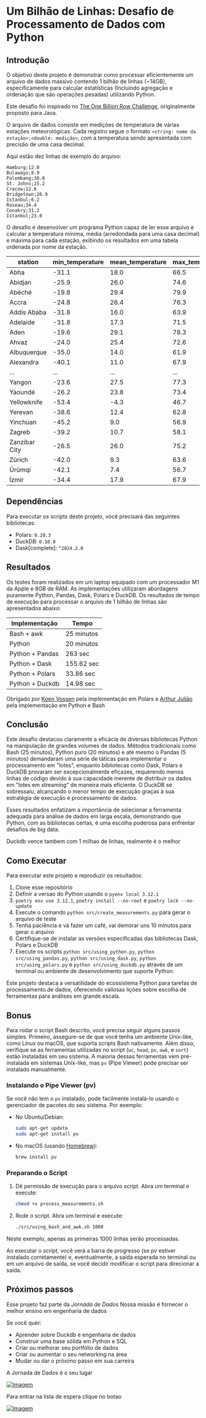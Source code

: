 # Um Bilhão de Linhas: Desafio de Processamento de Dados com Python

## Introdução

O objetivo deste projeto é demonstrar como processar eficientemente um arquivo de dados massivo contendo 1 bilhão de linhas (~14GB), especificamente para calcular estatísticas (Incluindo agregação e ordenação que são operações pesadas) utilizando Python.

Este desafio foi inspirado no [The One Billion Row Challenge](https://github.com/gunnarmorling/1brc), originalmente proposto para Java.

O arquivo de dados consiste em medições de temperatura de várias estações meteorológicas. Cada registro segue o formato `<string: nome da estação>;<double: medição>`, com a temperatura sendo apresentada com precisão de uma casa decimal.

Aqui estão dez linhas de exemplo do arquivo:

```
Hamburg;12.0
Bulawayo;8.9
Palembang;38.8
St. Johns;15.2
Cracow;12.6
Bridgetown;26.9
Istanbul;6.2
Roseau;34.4
Conakry;31.2
Istanbul;23.0
```

O desafio é desenvolver um programa Python capaz de ler esse arquivo e calcular a temperatura mínima, média (arredondada para uma casa decimal) e máxima para cada estação, exibindo os resultados em uma tabela ordenada por nome da estação.

| station       | min_temperature | mean_temperature | max_temperature |
| ------------- | --------------- | ---------------- | --------------- |
| Abha          | -31.1           | 18.0             | 66.5            |
| Abidjan       | -25.9           | 26.0             | 74.6            |
| Abéché      | -19.8           | 29.4             | 79.9            |
| Accra         | -24.8           | 26.4             | 76.3            |
| Addis Ababa   | -31.8           | 16.0             | 63.9            |
| Adelaide      | -31.8           | 17.3             | 71.5            |
| Aden          | -19.6           | 29.1             | 78.3            |
| Ahvaz         | -24.0           | 25.4             | 72.6            |
| Albuquerque   | -35.0           | 14.0             | 61.9            |
| Alexandra     | -40.1           | 11.0             | 67.9            |
| ...           | ...             | ...              | ...             |
| Yangon        | -23.6           | 27.5             | 77.3            |
| Yaoundé      | -26.2           | 23.8             | 73.4            |
| Yellowknife   | -53.4           | -4.3             | 46.7            |
| Yerevan       | -38.6           | 12.4             | 62.8            |
| Yinchuan      | -45.2           | 9.0              | 56.9            |
| Zagreb        | -39.2           | 10.7             | 58.1            |
| Zanzibar City | -26.5           | 26.0             | 75.2            |
| Zürich       | -42.0           | 9.3              | 63.6            |
| Ürümqi      | -42.1           | 7.4              | 56.7            |
| İzmir        | -34.4           | 17.9             | 67.9            |

## Dependências

Para executar os scripts deste projeto, você precisará das seguintes bibliotecas:

* Polars: `0.20.3`
* DuckDB: `0.10.0`
* Dask[complete]: `^2024.2.0`

## Resultados

Os testes foram realizados em um laptop equipado com um processador M1 da Apple e 8GB de RAM. As implementações utilizaram abordagens puramente Python, Pandas, Dask, Polars e DuckDB. Os resultados de tempo de execução para processar o arquivo de 1 bilhão de linhas são apresentados abaixo:

| Implementação | Tempo      |
| --------------- | ---------- |
| Bash + awk      | 25 minutos |
| Python          | 20 minutos |
| Python + Pandas | 263 sec    |
| Python + Dask   | 155.62 sec |
| Python + Polars | 33.86 sec  |
| Python + Duckdb | 14.98 sec  |

Obrigado por [Koen Vossen](https://github.com/koenvo) pela implementação em Polars e [Arthur Julião](https://github.com/ArthurJ) pela implementação em Python e Bash

## Conclusão

Este desafio destacou claramente a eficácia de diversas bibliotecas Python na manipulação de grandes volumes de dados. Métodos tradicionais como Bash (25 minutos), Python puro (20 minutos) e até mesmo o Pandas (5 minutos) demandaram uma série de táticas para implementar o processamento em "lotes", enquanto bibliotecas como Dask, Polars e DuckDB provaram ser excepcionalmente eficazes, requerendo menos linhas de código devido à sua capacidade inerente de distribuir os dados em "lotes em streaming" de maneira mais eficiente. O DuckDB se sobressaiu, alcançando o menor tempo de execução graças à sua estratégia de execução e processamento de dados.

Esses resultados enfatizam a importância de selecionar a ferramenta adequada para análise de dados em larga escala, demonstrando que Python, com as bibliotecas certas, é uma escolha poderosa para enfrentar desafios de big data.

Duckdb vence tambem com 1 milhao de linhas, realmente é o melhor

## Como Executar

Para executar este projeto e reproduzir os resultados:

1. Clone esse repositório
2. Definir a versao do Python usando o `pyenv local 3.12.1`
3. `poetry env use 3.12.1`, `poetry install --no-root` e `poetry lock --no-update`
4. Execute o comando `python src/create_measurements.py` para gerar o arquivo de teste
5. Tenha paciência e vá fazer um café, vai demorar uns 10 minutos para gerar o arquivo
6. Certifique-se de instalar as versões especificadas das bibliotecas Dask, Polars e DuckDB
7. Execute os scripts `python src/using_python.py`, `python src/using_pandas.py`, `python src/using_dask.py`, `python src/using_polars.py` e `python src/using_duckdb.py` através de um terminal ou ambiente de desenvolvimento que suporte Python.

Este projeto destaca a versatilidade do ecossistema Python para tarefas de processamento de dados, oferecendo valiosas lições sobre escolha de ferramentas para análises em grande escala.

## Bonus

Para rodar o script Bash descrito, você precisa seguir alguns passos simples. Primeiro, assegure-se de que você tenha um ambiente Unix-like, como Linux ou macOS, que suporta scripts Bash nativamente. Além disso, verifique se as ferramentas utilizadas no script (`wc`, `head`, `pv`, `awk`, e `sort`) estão instaladas em seu sistema. A maioria dessas ferramentas vem pré-instalada em sistemas Unix-like, mas `pv` (Pipe Viewer) pode precisar ser instalado manualmente.

### Instalando o Pipe Viewer (pv)

Se você não tem o `pv` instalado, pode facilmente instalá-lo usando o gerenciador de pacotes do seu sistema. Por exemplo:

* No Ubuntu/Debian:

  ```bash
  sudo apt-get update
  sudo apt-get install pv
  ```
* No macOS (usando [Homebrew](https://brew.sh/)):

  ```bash
  brew install pv
  ```

### Preparando o Script

1. Dê permissão de execução para o arquivo script. Abra um terminal e execute:

   ```bash
   chmod +x process_measurements.sh
   ```
2. Rode o script. Abra um terminal e execute:

   ```bash
   ./src/using_bash_and_awk.sh 1000
   ```

Neste exemplo, apenas as primeiras 1000 linhas serão processadas.

Ao executar o script, você verá a barra de progresso (se pv estiver instalado corretamente) e, eventualmente, a saída esperada no terminal ou em um arquivo de saída, se você decidir modificar o script para direcionar a saída.

## Próximos passos

Esse projeto faz parte da *Jornada de Dados*
Nossa missão é fornecer o melhor ensino em engenharia de dados

Se você quer:

- Aprender sobre Duckdb e engenharia de dados
- Construir uma base sólida em Python e SQL
- Criar ou melhorar seu portfólio de dados
- Criar ou aumentar o seu networking na área
- Mudar ou dar o próximo passo em sua carreira

A Jornada de Dados é o seu lugar

[![Imagem](https://github.com/lvgalvao/data-engineering-roadmap/raw/main/pics/jornada.png)](https://www.jornadadedados2024.com.br/workshops)

Para entrar na lista de espera clique no botao

[![Imagem](https://raw.githubusercontent.com/lvgalvao/data-engineering-roadmap/main/pics/lista_de_espera.png)](https://forms.gle/hJMtRDP3MPBUGvwS7?orbt_src=orbt-vst-1RWyYmpICDu9gPknLgaD)
